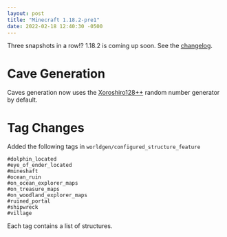```yaml
---
layout: post
title: "Minecraft 1.18.2-pre1"
date: 2022-02-18 12:40:30 -0500
---
```


Three snapshots in a row!? 1.18.2 is coming up soon. See the [changelog](https://www.minecraft.net/en-us/article/minecraft-1-18-2-pre-release-1).

# Cave Generation

Caves generation now uses the [Xoroshiro128++](https://prng.di.unimi.it/soshiro128plusplus.c) random number generator by default.

# Tag Changes

Added the following tags in  `worldgen/configured_structure_feature`
```
#dolphin_located
#eye_of_ender_located
#mineshaft
#ocean_ruin
#on_ocean_explorer_maps
#on_treasure_maps
#on_woodland_explorer_maps
#ruined_portal
#shipwreck
#village
```
Each tag contains a list of structures.

